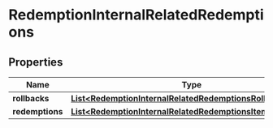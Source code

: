 

# RedemptionInternalRelatedRedemptions


## Properties

| Name | Type | Description | Notes |
|------------ | ------------- | ------------- | -------------|
|**rollbacks** | [**List&lt;RedemptionInternalRelatedRedemptionsRollbacksItem&gt;**](RedemptionInternalRelatedRedemptionsRollbacksItem.md) |  |  [optional] |
|**redemptions** | [**List&lt;RedemptionInternalRelatedRedemptionsItem&gt;**](RedemptionInternalRelatedRedemptionsItem.md) |  |  [optional] |



